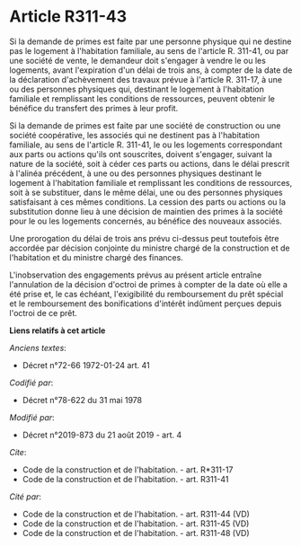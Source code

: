 # Article R311-43

Si la demande de primes est faite par une personne physique qui ne destine pas le logement à l'habitation familiale, au sens
de l'article R. 311-41, ou par une société de vente, le demandeur doit s'engager à vendre le ou les logements, avant
l'expiration d'un délai de trois ans, à compter de la date de la déclaration d'achèvement des travaux prévue à l'article R.
311-17, à une ou des personnes physiques qui, destinant le logement à l'habitation familiale et remplissant les conditions de
ressources, peuvent obtenir le bénéfice du transfert des primes à leur profit. 

Si la demande de primes est faite par une société de construction ou une société coopérative, les associés qui ne destinent
pas à l'habitation familiale, au sens de l'article R. 311-41, le ou les logements correspondant aux parts ou actions qu'ils
ont souscrites, doivent s'engager, suivant la nature de la société, soit à céder ces parts ou actions, dans le délai prescrit
à l'alinéa précédent, à une ou des personnes physiques destinant le logement à l'habitation familiale et remplissant les
conditions de ressources, soit à se substituer, dans le même délai, une ou des personnes physiques satisfaisant à ces mêmes
conditions. La cession des parts ou actions ou la substitution donne lieu à une décision de maintien des primes à la société
pour le ou les logements concernés, au bénéfice des nouveaux associés. 

Une prorogation du délai de trois ans prévu ci-dessus peut toutefois être accordée par décision conjointe du ministre chargé
de la construction et de l'habitation et du ministre chargé des finances. 

L'inobservation des engagements prévus au présent article entraîne l'annulation de la décision d'octroi de primes à compter
de la date où elle a été prise et, le cas échéant, l'exigibilité du remboursement du prêt spécial et le remboursement des
bonifications d'intérêt indûment perçues depuis l'octroi de ce prêt.

**Liens relatifs à cet article**

_Anciens textes_:

  - Décret n°72-66 1972-01-24 art. 41

_Codifié par_:

  - Décret n°78-622 du 31 mai 1978

_Modifié par_:

  - Décret n°2019-873 du 21 août 2019 - art. 4

_Cite_:

  - Code de la construction et de l'habitation. - art. R*311-17
  - Code de la construction et de l'habitation. - art. R311-41

_Cité par_:

  - Code de la construction et de l'habitation. - art. R311-44 (VD)
  - Code de la construction et de l'habitation. - art. R311-45 (VD)
  - Code de la construction et de l'habitation. - art. R311-48 (VD)
